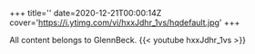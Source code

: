 +++
title=''
date=2020-12-21T00:00:14Z
cover='https://i.ytimg.com/vi/hxxJdhr_1vs/hqdefault.jpg'
+++

All content belongs to GlennBeck.
{{< youtube hxxJdhr_1vs >}}
